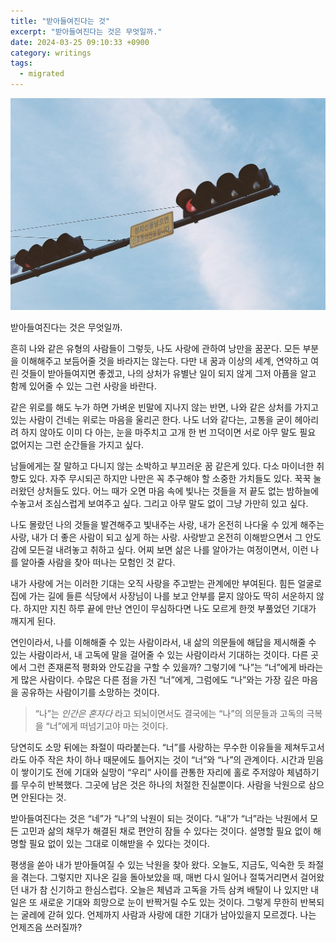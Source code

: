 ```yaml
---
title: "받아들여진다는 것"
excerpt: "받아들여진다는 것은 무엇일까."
date: 2024-03-25 09:10:33 +0900
category: writings
tags:
  - migrated
---
```


![](/assets/images/46dXDEC.jpg)

받아들여진다는 것은 무엇일까.  
  
흔히 나와 같은 유형의 사람들이 그렇듯, 나도 사랑에 관하여 낭만을 꿈꾼다. 모든 부분을 이해해주고 보듬어줄 것을 바라지는 않는다. 다만 내 꿈과 이상의 세계, 연약하고 여린 것들이 받아들여지면 좋겠고, 나의 상처가 유별난 일이 되지 않게 그저 아픔을 알고 함께 있어줄 수 있는 그런 사랑을 바란다.  
  
같은 위로를 해도 누가 하면 가벼운 빈말에 지나지 않는 반면, 나와 같은 상처를 가지고 있는 사람이 건네는 위로는 마음을 울리곤 한다. 나도 너와 같다는, 고통을 굳이 헤아리려 하지 않아도 이미 다 아는, 눈을 마주치고 고개 한 번 끄덕이면 서로 아무 말도 필요 없어지는 그런 순간들을 가지고 싶다.  
  
남들에게는 잘 말하고 다니지 않는 소박하고 부끄러운 꿈 같은게 있다. 다소 마이너한 취향도 있다. 자주 무시되곤 하지만 나만은 꼭 추구해야 할 소중한 가치들도 있다. 꾹꾹 눌러왔던 상처들도 있다. 어느 때가 오면 마음 속에 빛나는 것들을 저 끝도 없는 밤하늘에 수놓고서 조심스럽게 보여주고 싶다. 그리고 아무 말도 없이 그냥 가만히 있고 싶다.  
  
나도 몰랐던 나의 것들을 발견해주고 빛내주는 사랑, 내가 온전히 나다울 수 있게 해주는 사랑, 내가 더 좋은 사람이 되고 싶게 하는 사랑. 사랑받고 온전히 이해받으면서 그 안도감에 모든걸 내려놓고 취하고 싶다. 어찌 보면 삶은 나를 알아가는 여정이면서, 이런 나를 알아줄 사람을 찾아 떠나는 모험인 것 같다.  
  
내가 사랑에 거는 이러한 기대는 오직 사랑을 주고받는 관계에만 부여된다. 힘든 얼굴로 집에 가는 길에 들른 식당에서 사장님이 나를 보고 안부를 묻지 않아도 딱히 서운하지 않다. 하지만 지친 하루 끝에 만난 연인이 무심하다면 나도 모르게 한껏 부풀었던 기대가 깨지게 된다.  
  
연인이라서, 나를 이해해줄 수 있는 사람이라서, 내 삶의 의문들에 해답을 제시해줄 수 있는 사람이라서, 내 고독에 말을 걸어줄 수 있는 사람이라서 기대하는 것이다. 다른 곳에서 그런 존재론적 평화와 안도감을 구할 수 있을까? 그렇기에 “나”는 “너”에게 바라는게 많은 사람이다. 수많은 다른 점을 가진 “너”에게, 그럼에도 “나”와는 가장 깊은 마음을 공유하는 사람이기를 소망하는 것이다. 

> “나”는 _인간은 혼자다_ 라고 되뇌이면서도 결국에는 “나”의 의문들과 고독의 극복을 “너”에게 떠넘기고야 마는 것이다.
  
당연히도 소망 뒤에는 좌절이 따라붙는다. “너”를 사랑하는 무수한 이유들을 제쳐두고서라도 아주 작은 차이 하나 때문에도 틀어지는 것이 “너”와 “나”의 관계이다. 시간과 믿음이 쌓이기도 전에 기대와 실망이 “우리” 사이를 관통한 자리에 홀로 주저않아 체념하기를 무수히 반복했다. 그곳에 남은 것은 하나의 처절한 진실뿐이다. 사람을 낙원으로 삼으면 안된다는 것.  
  
받아들여진다는 것은 “네”가 “나”의 낙원이 되는 것이다. “내”가 “너”라는 낙원에서 모든 고민과 삶의 채무가 해결된 채로 편안히 잠들 수 있다는 것이다. 설명할 필요 없이 해명할 필요 없이 있는 그대로 이해받을 수 있다는 것이다.  
  
평생을 쏟아 내가 받아들여질 수 있는 낙원을 찾아 왔다. 오늘도, 지금도, 익숙한 듯 좌절을 겪는다. 그렇지만 지나온 길을 돌아보았을 때, 매번 다시 일어나 절뚝거리면서 걸어왔던 내가 참 신기하고 한심스럽다. 오늘은 체념과 고독을 가득 삼켜 배탈이 나 있지만 내일은 또 새로운 기대와 희망으로 눈이 반짝거릴 수도 있는 것이다. 그렇게 무한히 반복되는 굴레에 갇혀 있다. 언제까지 사람과 사랑에 대한 기대가 남아있을지 모르겠다. 나는 언제즈음 쓰러질까?